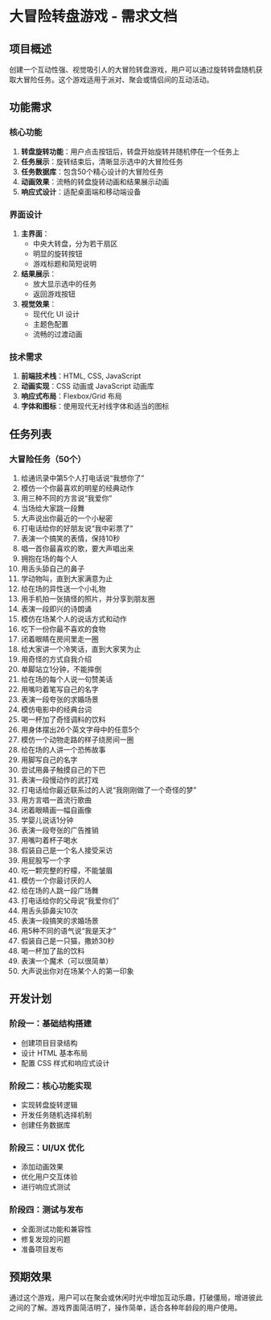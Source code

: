# 大冒险转盘游戏 - 需求文档

## 项目概述
创建一个互动性强、视觉吸引人的大冒险转盘游戏，用户可以通过旋转转盘随机获取大冒险任务。这个游戏适用于派对、聚会或情侣间的互动活动。

## 功能需求

### 核心功能
1. **转盘旋转功能**：用户点击按钮后，转盘开始旋转并随机停在一个任务上
2. **任务展示**：旋转结束后，清晰显示选中的大冒险任务
3. **任务数据库**：包含50个精心设计的大冒险任务
4. **动画效果**：流畅的转盘旋转动画和结果展示动画
5. **响应式设计**：适配桌面端和移动端设备

### 界面设计
1. **主界面**：
   - 中央大转盘，分为若干扇区
   - 明显的旋转按钮
   - 游戏标题和简短说明
2. **结果展示**：
   - 放大显示选中的任务
   - 返回游戏按钮
3. **视觉效果**：
   - 现代化 UI 设计
   - 主题色配置
   - 流畅的过渡动画

### 技术需求
1. **前端技术栈**：HTML, CSS, JavaScript
2. **动画实现**：CSS 动画或 JavaScript 动画库
3. **响应式布局**：Flexbox/Grid 布局
4. **字体和图标**：使用现代无衬线字体和适当的图标

## 任务列表

### 大冒险任务（50个）
1. 给通讯录中第5个人打电话说“我想你了”
2. 模仿一个你最喜欢的明星的经典动作
3. 用三种不同的方言说“我爱你”
4. 当场给大家跳一段舞
5. 大声说出你最近的一个小秘密
6. 打电话给你的好朋友说“我中彩票了”
7. 表演一个搞笑的表情，保持10秒
8. 唱一首你最喜欢的歌，要大声唱出来
9. 拥抱在场的每个人
10. 用舌头舔自己的鼻子
11. 学动物叫，直到大家满意为止
12. 给在场的异性送一个小礼物
13. 用手机拍一张搞怪的照片，并分享到朋友圈
14. 表演一段即兴的诗朗诵
15. 模仿在场某个人的说话方式和动作
16. 吃下一份你最不喜欢的食物
17. 闭着眼睛在房间里走一圈
18. 给大家讲一个冷笑话，直到大家笑为止
19. 用奇怪的方式自我介绍
20. 单脚站立1分钟，不能摔倒
21. 给在场的每个人说一句赞美话
22. 用嘴叼着笔写自己的名字
23. 表演一段夸张的求婚场景
24. 模仿电影中的经典台词
25. 喝一杯加了奇怪调料的饮料
26. 用身体摆出26个英文字母中的任意5个
27. 模仿一个动物走路的样子绕房间一圈
28. 给在场的人讲一个恐怖故事
29. 用脚写自己的名字
30. 尝试用鼻子触摸自己的下巴
31. 表演一段慢动作的武打戏
32. 打电话给你最近联系过的人说“我刚刚做了一个奇怪的梦”
33. 用方言唱一首流行歌曲
34. 闭着眼睛画一幅自画像
35. 学婴儿说话1分钟
36. 表演一段夸张的广告推销
37. 用嘴叼着杯子喝水
38. 假装自己是一个名人接受采访
39. 用屁股写一个字
40. 吃一颗完整的柠檬，不能皱眉
41. 模仿一个你最讨厌的人
42. 给在场的人跳一段广场舞
43. 打电话给你的父母说“我爱你们”
44. 用舌头舔鼻尖10次
45. 表演一段搞笑的求婚场景
46. 用5种不同的语气说“我是天才”
47. 假装自己是一只猫，撒娇30秒
48. 喝一杯加了盐的饮料
49. 表演一个魔术（可以很简单）
50. 大声说出你对在场某个人的第一印象

## 开发计划

### 阶段一：基础结构搭建
- 创建项目目录结构
- 设计 HTML 基本布局
- 配置 CSS 样式和响应式设计

### 阶段二：核心功能实现
- 实现转盘旋转逻辑
- 开发任务随机选择机制
- 创建任务数据库

### 阶段三：UI/UX 优化
- 添加动画效果
- 优化用户交互体验
- 进行响应式测试

### 阶段四：测试与发布
- 全面测试功能和兼容性
- 修复发现的问题
- 准备项目发布

## 预期效果
通过这个游戏，用户可以在聚会或休闲时光中增加互动乐趣，打破僵局，增进彼此之间的了解。游戏界面简洁明了，操作简单，适合各种年龄段的用户使用。